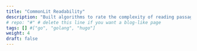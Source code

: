 ```yaml
---
title: "CommonLit Readability"
description: "Built algorithms to rate the complexity of reading passages for grade 3-12 classroom use. Utilizing large pretrained NLP models from Huggingface, pretrained Roberta Large model. Stacked multiple large models, final rank 18th out of 3600 competitors. "
# repo: "#" # delete this line if you want a blog-like page
tags: [] #["go", "golang", "hugo"]
weight: 4
draft: false
---
```


